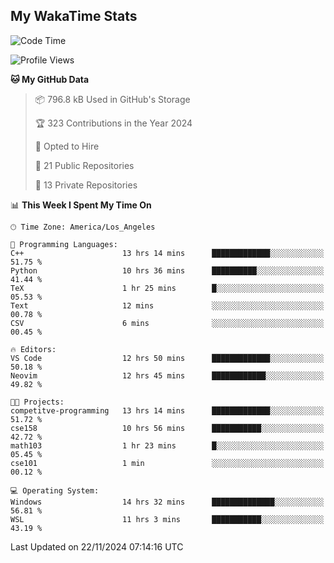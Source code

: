 ## My WakaTime Stats
<!--START_SECTION:waka-->
![Code Time](http://img.shields.io/badge/Code%20Time-159%20hrs%2045%20mins-blue)

![Profile Views](http://img.shields.io/badge/Profile%20Views-0-blue)

**🐱 My GitHub Data** 

> 📦 796.8 kB Used in GitHub's Storage 
 > 
> 🏆 323 Contributions in the Year 2024
 > 
> 💼 Opted to Hire
 > 
> 📜 21 Public Repositories 
 > 
> 🔑 13 Private Repositories 
 > 
📊 **This Week I Spent My Time On** 

```text
🕑︎ Time Zone: America/Los_Angeles

💬 Programming Languages: 
C++                      13 hrs 14 mins      █████████████░░░░░░░░░░░░   51.75 % 
Python                   10 hrs 36 mins      ██████████░░░░░░░░░░░░░░░   41.44 % 
TeX                      1 hr 25 mins        █░░░░░░░░░░░░░░░░░░░░░░░░   05.53 % 
Text                     12 mins             ░░░░░░░░░░░░░░░░░░░░░░░░░   00.78 % 
CSV                      6 mins              ░░░░░░░░░░░░░░░░░░░░░░░░░   00.45 % 

🔥 Editors: 
VS Code                  12 hrs 50 mins      █████████████░░░░░░░░░░░░   50.18 % 
Neovim                   12 hrs 45 mins      ████████████░░░░░░░░░░░░░   49.82 % 

🐱‍💻 Projects: 
competitve-programming   13 hrs 14 mins      █████████████░░░░░░░░░░░░   51.72 % 
cse158                   10 hrs 56 mins      ███████████░░░░░░░░░░░░░░   42.72 % 
math103                  1 hr 23 mins        █░░░░░░░░░░░░░░░░░░░░░░░░   05.45 % 
cse101                   1 min               ░░░░░░░░░░░░░░░░░░░░░░░░░   00.12 % 

💻 Operating System: 
Windows                  14 hrs 32 mins      ██████████████░░░░░░░░░░░   56.81 % 
WSL                      11 hrs 3 mins       ███████████░░░░░░░░░░░░░░   43.19 % 
```


 Last Updated on 22/11/2024 07:14:16 UTC
<!--END_SECTION:waka-->
